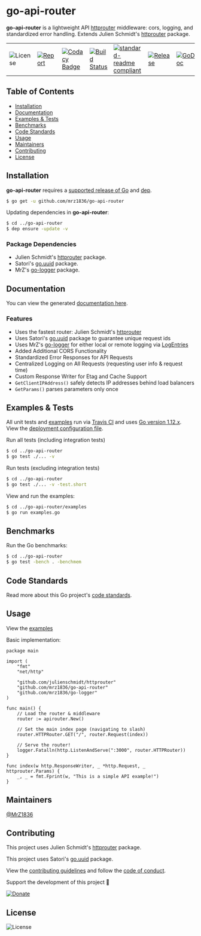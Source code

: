 # go-api-router
**go-api-router** is a lightweight API [httprouter](https://github.com/julienschmidt/httprouter) middleware: cors, logging, and standardized error handling. Extends Julien Schmidt's [httprouter](https://github.com/julienschmidt/httprouter) package.

| | | | | | | |
|-|-|-|-|-|-|-|
| ![License](https://img.shields.io/github/license/mrz1836/go-api-router.svg?style=flat&p=1) | [![Report](https://goreportcard.com/badge/github.com/mrz1836/go-api-router?style=flat&p=1)](https://goreportcard.com/report/github.com/mrz1836/go-api-router)  | [![Codacy Badge](https://api.codacy.com/project/badge/Grade/01708ca3079e4933bafb3b39fe2aaa9d)](https://www.codacy.com/app/mrz1818/go-api-router?utm_source=github.com&amp;utm_medium=referral&amp;utm_content=mrz1836/go-api-router&amp;utm_campaign=Badge_Grade) |  [![Build Status](https://travis-ci.com/mrz1836/go-api-router.svg?branch=master)](https://travis-ci.com/mrz1836/go-api-router)   |  [![standard-readme compliant](https://img.shields.io/badge/standard--readme-OK-green.svg?style=flat)](https://github.com/RichardLitt/standard-readme) | [![Release](https://img.shields.io/github/release-pre/mrz1836/go-api-router.svg?style=flat)](https://github.com/mrz1836/go-api-router/releases) | [![GoDoc](https://godoc.org/github.com/mrz1836/go-api-router?status.svg&style=flat)](https://godoc.org/github.com/mrz1836/go-api-router) |

## Table of Contents
- [Installation](#installation)
- [Documentation](#documentation)
- [Examples & Tests](#examples--tests)
- [Benchmarks](#benchmarks)
- [Code Standards](#code-standards)
- [Usage](#usage)
- [Maintainers](#maintainers)
- [Contributing](#contributing)
- [License](#license)

## Installation

**go-api-router** requires a [supported release of Go](https://golang.org/doc/devel/release.html#policy) and [dep](https://github.com/golang/dep).
```bash
$ go get -u github.com/mrz1836/go-api-router
```

Updating dependencies in **go-api-router**:
```bash
$ cd ../go-api-router
$ dep ensure -update -v
```

### Package Dependencies
- Julien Schmidt's [httprouter](https://github.com/julienschmidt/httprouter) package.
- Satori's [go.uuid](https://github.com/satori/go.uuid) package.
- MrZ's [go-logger](https://github.com/mrz1836/go-logger) package.

## Documentation
You can view the generated [documentation here](https://godoc.org/github.com/mrz1836/go-api-router).

### Features
- Uses the fastest router: Julien Schmidt's [httprouter](https://github.com/julienschmidt/httprouter)
- Uses Satori's [go.uuid](https://github.com/satori/go.uuid) package to guarantee unique request ids
- Uses MrZ's [go-logger](https://github.com/mrz1836/go-logger) for either local or remote logging via [LogEntries](https://logentries.com/)
- Added Additional CORS Functionality
- Standardized Error Responses for API Requests
- Centralized Logging on All Requests (requesting user info & request time)
- Custom Response Writer for Etag and Cache Support
- `GetClientIPAddress()` safely detects IP addresses behind load balancers
- `GetParams()` parses parameters only once

## Examples & Tests
All unit tests and [examples](examples/examples.go) run via [Travis CI](https://travis-ci.com/mrz1836/go-api-router) and uses [Go version 1.12.x](https://golang.org/doc/go1.12). View the [deployment configuration file](.travis.yml).

Run all tests (including integration tests)
```bash
$ cd ../go-api-router
$ go test ./... -v
```

Run tests (excluding integration tests)
```bash
$ cd ../go-api-router
$ go test ./... -v -test.short
```

View and run the examples:
```bash
$ cd ../go-api-router/examples
$ go run examples.go
```

## Benchmarks
Run the Go benchmarks:
```bash
$ cd ../go-api-router
$ go test -bench . -benchmem
```

## Code Standards
Read more about this Go project's [code standards](CODE_STANDARDS.md).

## Usage
View the [examples](examples/examples.go)

Basic implementation:
```golang
package main

import (
	"fmt"
	"net/http"

	"github.com/julienschmidt/httprouter"
	"github.com/mrz1836/go-api-router"
	"github.com/mrz1836/go-logger"
)

func main() {
	// Load the router & middleware
	router := apirouter.New()

	// Set the main index page (navigating to slash)
	router.HTTPRouter.GET("/", router.Request(index))

	// Serve the router!
	logger.Fatalln(http.ListenAndServe(":3000", router.HTTPRouter))
}

func index(w http.ResponseWriter, _ *http.Request, _ httprouter.Params) {
	_, _ = fmt.Fprint(w, "This is a simple API example!")
}
```

## Maintainers

[@MrZ1836](https://github.com/mrz1836)

## Contributing

This project uses Julien Schmidt's [httprouter](https://github.com/julienschmidt/httprouter) package.

This project uses Satori's [go.uuid](https://github.com/satori/go.uuid) package.

View the [contributing guidelines](CONTRIBUTING.md) and follow the [code of conduct](CODE_OF_CONDUCT.md).

Support the development of this project 🙏

[![Donate](https://img.shields.io/badge/donate-bitcoin-brightgreen.svg)](https://mrz1818.com/?tab=tips&af=go-api-router)

## License

![License](https://img.shields.io/github/license/mrz1836/go-api-router.svg?style=flat&p=1)
